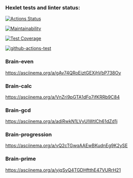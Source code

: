 ### Hexlet tests and linter status:

[![Actions Status](https://github.com/aRumakin/frontend-project-lvl1/workflows/hexlet-check/badge.svg)](https://github.com/aRumakin/frontend-project-lvl1/actions)

[![Maintainability](https://api.codeclimate.com/v1/badges/a99a88d28ad37a79dbf6/maintainability)](https://codeclimate.com/github/codeclimate/codeclimate/maintainability)

[![Test Coverage](https://api.codeclimate.com/v1/badges/a99a88d28ad37a79dbf6/test_coverage)](https://codeclimate.com/github/codeclimate/codeclimate/test_coverage)

[![github-actions-test](https://github.com/aRumakin/frontend-project-lvl1/actions/workflows/github-linter-test.yml/badge.svg?branch=main&event=push)](https://github.com/aRumakin/frontend-project-lvl1/actions/workflows/github-linter-test.yml)

### Brain-even

https://asciinema.org/a/gAv74QRoEiztGEXjhVbP738Oy

### Brain-calc

https://asciinema.org/a/VnZri9pGTA1dFo7ifKRRb9C84

### Brain-gcd

https://asciinema.org/a/adiRwkN1LVyUIWtlCh61dZd1j

### Brain-progression
https://asciinema.org/a/vQ2cTGwqAAEwBKudnEg9K2ySE

### Brain-prime
https://asciinema.org/a/yjqSyQ4TGDHftthE47VURrH21
